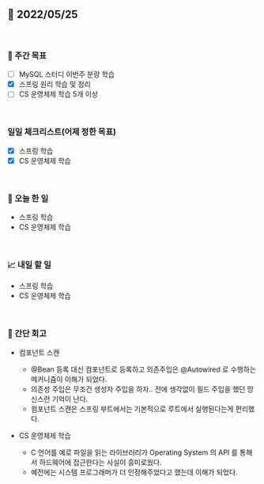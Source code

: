 ## 📅 2022/05/25

<br/>

### 🏹 주간 목표

- [ ] MySQL 스터디 이번주 분량 학습
- [x] 스프링 원리 학습 및 정리
- [ ] CS 운영체제 학습 5개 이상

<br/>

### 일일 체크리스트(어제 정한 목표)

- [x] 스프링 학습
- [x] CS 운영체제 학습

<br/>

### 💯 오늘 한 일

- 스프링 학습
- CS 운영체제 학습

<br/>

### 📈 내일 할 일

- 스프링 학습
- CS 운영체제 학습

<br/>

### 🧐 간단 회고

- 컴포넌트 스캔
  - @Bean 등록 대신 컴포넌트로 등록하고 의존주입은 @Autowired 로 수행하는 메커니즘이 이해가 되었다.
  - 의존성 주입은 무조건 생성자 주입을 하자.. 전에 생각없이 필드 주입을 했던 망신스런 기억이 난다.
  - 컴포넌트 스캔은 스프링 부트에서는 기본적으로 루트에서 실행된다는게 편리했다.
  

- CS 운영체제 학습
  - C 언어를 예로 파일을 읽는 라이브러리가 Operating System 의 API 를 통해서 하드웨어에 접근한다는 사실이 흥미로웠다.
  - 예전에는 시스템 프로그래머가 더 인정해주었다고 했는데 이해가 되었다.
  
